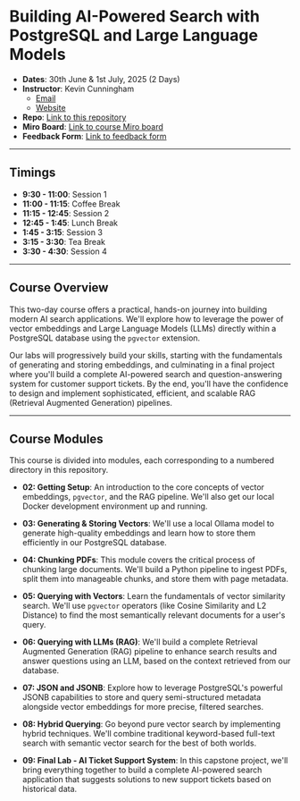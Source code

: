 # Building AI-Powered Search with PostgreSQL and Large Language Models

- **Dates**: 30th June & 1st July, 2025 (2 Days)
- **Instructor**: Kevin Cunningham
  - [Email](mailto:kevin@kevincunningham.co.uk)
  - [Website](https://kevincunningham.co.uk)
- **Repo**: [Link to this repository](https://github.com/doingandlearning/postgres-and-pgvector)
- **Miro Board**: [Link to course Miro board]()
- **Feedback Form**: [Link to feedback form]()

---

## Timings

- **9:30 - 11:00**: Session 1
- **11:00 - 11:15**: Coffee Break
- **11:15 - 12:45**: Session 2
- **12:45 - 1:45**: Lunch Break
- **1:45 - 3:15**: Session 3
- **3:15 - 3:30**: Tea Break
- **3:30 - 4:30**: Session 4

---

## Course Overview

This two-day course offers a practical, hands-on journey into building modern AI search applications. We'll explore how to leverage the power of vector embeddings and Large Language Models (LLMs) directly within a PostgreSQL database using the `pgvector` extension.

Our labs will progressively build your skills, starting with the fundamentals of generating and storing embeddings, and culminating in a final project where you'll build a complete AI-powered search and question-answering system for customer support tickets. By the end, you'll have the confidence to design and implement sophisticated, efficient, and scalable RAG (Retrieval Augmented Generation) pipelines.

---

## Course Modules

This course is divided into modules, each corresponding to a numbered directory in this repository.

- **02: Getting Setup**: An introduction to the core concepts of vector embeddings, `pgvector`, and the RAG pipeline. We'll also get our local Docker development environment up and running.

- **03: Generating & Storing Vectors**: We'll use a local Ollama model to generate high-quality embeddings and learn how to store them efficiently in our PostgreSQL database.

- **04: Chunking PDFs**: This module covers the critical process of chunking large documents. We'll build a Python pipeline to ingest PDFs, split them into manageable chunks, and store them with page metadata.

- **05: Querying with Vectors**: Learn the fundamentals of vector similarity search. We'll use `pgvector` operators (like Cosine Similarity and L2 Distance) to find the most semantically relevant documents for a user's query.

- **06: Querying with LLMs (RAG)**: We'll build a complete Retrieval Augmented Generation (RAG) pipeline to enhance search results and answer questions using an LLM, based on the context retrieved from our database.

- **07: JSON and JSONB**: Explore how to leverage PostgreSQL's powerful JSONB capabilities to store and query semi-structured metadata alongside vector embeddings for more precise, filtered searches.

- **08: Hybrid Querying**: Go beyond pure vector search by implementing hybrid techniques. We'll combine traditional keyword-based full-text search with semantic vector search for the best of both worlds.

- **09: Final Lab - AI Ticket Support System**: In this capstone project, we'll bring everything together to build a complete AI-powered search application that suggests solutions to new support tickets based on historical data.
